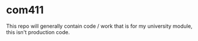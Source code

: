 # com411
This repo will generally contain code / work that is for my university module, this isn't production code.